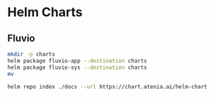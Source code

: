 # Helm Charts

## Fluvio

```bash
mkdir -p charts
helm package fluvio-app --destination charts
helm package fluvio-sys --destination charts
mv 
```

```bash
helm repo index ./docs --url https://chart.atenia.ai/helm-chart
```
